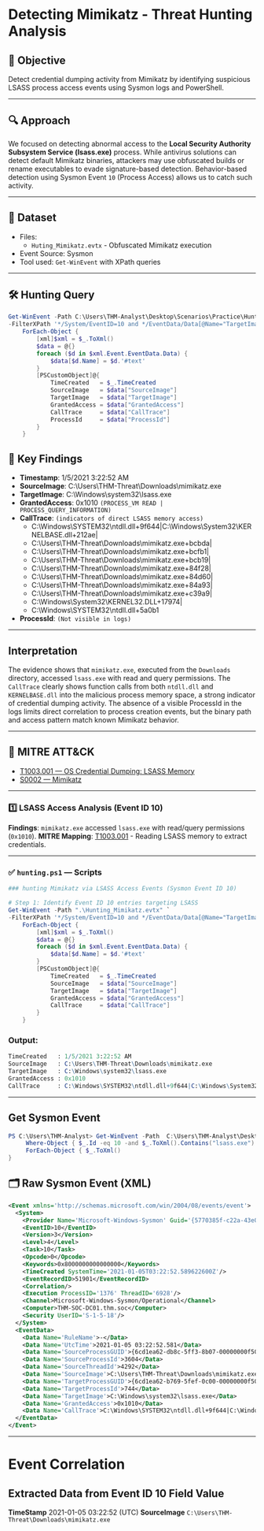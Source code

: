 # Detecting Mimikatz - Threat Hunting Analysis

## 📝 Objective
Detect credential dumping activity from Mimikatz by identifying suspicious LSASS process access events using Sysmon logs and PowerShell.

---

## 🔍 Approach
We focused on detecting abnormal access to the **Local Security Authority Subsystem Service (lsass.exe)** process.
While antivirus solutions can detect default Mimikatz binaries, attackers may use obfuscated builds or rename executables to evade signature-based detection.
Behavior-based detection using Sysmon Event `10` (Process Access) allows us to catch such activity.

---

## 📁 Dataset
- Files:
  - `Huting_Mimikatz.evtx` - Obfuscated Mimikatz execution
- Event Source: Sysmon
- Tool used: `Get-WinEvent` with XPath queries

--- 

## 🛠️ Hunting Query

```powershell
Get-WinEvent -Path C:\Users\THM-Analyst\Desktop\Scenarios\Practice\Hunting_Mimikatz.evtx `
-FilterXPath '*/System/EventID=10 and */EventData/Data[@Name="TargetImage"] and */EventData/Data="C:\Windows\system32\lsass.exe"' |
    ForEach-Object {
        [xml]$xml = $_.ToXml()
        $data = @{}
        foreach ($d in $xml.Event.EventData.Data) {
            $data[$d.Name] = $d.'#text'
        }
        [PSCustomObject]@{
            TimeCreated   = $_.TimeCreated
            SourceImage   = $data["SourceImage"]
            TargetImage   = $data["TargetImage"]
            GrantedAccess = $data["GrantedAccess"]
            CallTrace     = $data["CallTrace"]
            ProcessId     = $data["ProcessId"]
        }
    }
```

## 📌 Key Findings
- **Timestamp**: 1/5/2021 3:22:52 AM
- **SourceImage**: C:\Users\THM-Threat\Downloads\mimikatz.exe
- **TargetImage**: C:\Windows\system32\lsass.exe
- **GrantedAccess**: 0x1010 `(PROCESS_VM READ | PROCESS_QUERY_INFORMATION)`
- **CallTrace**: `(indicators of direct LSASS memory access)`
    - C:\Windows\SYSTEM32\ntdll.dll+9f644|C:\Windows\System32\KERNELBASE.dll+212ae|
    - C:\Users\THM-Threat\Downloads\mimikatz.exe+bcbda|
    - C:\Users\THM-Threat\Downloads\mimikatz.exe+bcfb1|
    - C:\Users\THM-Threat\Downloads\mimikatz.exe+bcb19|
    - C:\Users\THM-Threat\Downloads\mimikatz.exe+84f28|
    - C:\Users\THM-Threat\Downloads\mimikatz.exe+84d60|
    - C:\Users\THM-Threat\Downloads\mimikatz.exe+84a93|
    - C:\Users\THM-Threat\Downloads\mimikatz.exe+c39a9|
    - C:\Windows\System32\KERNEL32.DLL+17974|
    - C:\Windows\SYSTEM32\ntdll.dll+5a0b1
- **ProcessId**: `(Not visible in logs)`

---

## Interpretation
The evidence shows that `mimikatz.exe`, executed from the `Downloads` directory, accessed `lsass.exe` with read and query permissions.
The `CallTrace` clearly shows function calls from both `ntdll.dll` and `KERNELBASE.dll` into the malicious process memory space, a strong indicator of credential dumping activity.
The absence of a visible ProcessId in the logs limits direct correlation to process creation events, but the binary path and access pattern match known Mimikatz behavior.

--- 

## 🔗 MITRE ATT&CK

- [T1003.001 — OS Credential Dumping: LSASS Memory](https://attack.mitre.org/techniques/T1003/001/)
- [S0002 — Mimikatz](https://attack.mitre.org/software/S0002/)

---

### 1️⃣ LSASS Access Analysis (Event ID 10)
**Findings**: `mimikatz.exe` accessed `lsass.exe` with read/query permissions (`0x1010`).
**MITRE Mapping**: [T1003.001](https://attack.mitre.org/techniques/T1003/001/) - Reading LSASS memory to extract credentials.

---

### ✅ `hunting.ps1` — Scripts

```powershell
### hunting Mimikatz via LSASS Access Events (Sysmon Event ID 10)

# Step 1: Identify Event ID 10 entries targeting LSASS
Get-WinEvent -Path ".\Hunting_Mimikatz.evtx" `
-FilterXPath '*/System/EventID=10 and */EventData/Data[@Name="TargetImage"]="C:\Windows\system32\lsass.exe"' |
    ForEach-Object {
        [xml]$xml = $_.ToXml()
        $data = @{}
        foreach ($d in $xml.Event.EventData.Data) {
            $data[$d.Name] = $d.'#text'
        }
        [PSCustomObject]@{
            TimeCreated   = $_.TimeCreated
            SourceImage   = $data["SourceImage"]
            TargetImage   = $data["TargetImage"]
            GrantedAccess = $data["GrantedAccess"]
            CallTrace     = $data["CallTrace"]
        }
    }
```
### Output:
```mathematica
TimeCreated   : 1/5/2021 3:22:52 AM
SourceImage   : C:\Users\THM-Threat\Downloads\mimikatz.exe
TargetImage   : C:\Windows\system32\lsass.exe
GrantedAccess : 0x1010
CallTrace     : C:\Windows\SYSTEM32\ntdll.dll+9f644|C:\Windows\System32\KERNELBASE.dll+212ae|C:\Users\THM-Threat\Downloads\mimikatz.exe+bcbda|C:\Users\THM-Threat\Downloads\mimikatz.exe+bcfb1|C:\Users\THM-Threat\Downloads\mimikatz.exe+bcb19|C:\Users\THM-Threat\Downloads\mimikatz.exe+84f28|C:\Users\THM-Threat\Downloads\mimikatz.exe+84d60|C:\Users\THM-Threat\Downloads\mimikatz.exe+84a93|C:\Users\THM-Threat\Downloads\mimikatz.exe+c39a9|C:\Windows\System32\KERNEL32.DLL+17974|C:\Windows\SYSTEM32\ntdll.dll+5a0b1
```

---

## Get Sysmon Event 
```powershell
PS C:\Users\THM-Analyst> Get-WinEvent -Path  C:\Users\THM-Analyst\Desktop\Scenarios\Practice\Hunting_Mimikatz.evtx |
     Where-Object { $_.Id -eq 10 -and $_.ToXml().Contains("lsass.exe") } |
     ForEach-Object { $_.ToXml()
}
```

## 🗂 Raw Sysmon Event (XML)
```xml
<Event xmlns='http://schemas.microsoft.com/win/2004/08/events/event'>
  <System>
    <Provider Name='Microsoft-Windows-Sysmon' Guid='{5770385f-c22a-43e0-bf4c-06f5698ffbd9}'/>
    <EventID>10</EventID>
    <Version>3</Version>
    <Level>4</Level>
    <Task>10</Task>
    <Opcode>0</Opcode>
    <Keywords>0x8000000000000000</Keywords>
    <TimeCreated SystemTime='2021-01-05T03:22:52.589622600Z'/>
    <EventRecordID>51901</EventRecordID>
    <Correlation/>
    <Execution ProcessID='1376' ThreadID='6928'/>
    <Channel>Microsoft-Windows-Sysmon/Operational</Channel>
    <Computer>THM-SOC-DC01.thm.soc</Computer>
    <Security UserID='S-1-5-18'/>
  </System>
  <EventData>
    <Data Name='RuleName'>-</Data>
    <Data Name='UtcTime'>2021-01-05 03:22:52.581</Data>
    <Data Name='SourceProcessGUID'>{6cd1ea62-db8c-5ff3-8b07-00000000f500}</Data>
    <Data Name='SourceProcessId'>3604</Data>
    <Data Name='SourceThreadId'>4292</Data>
    <Data Name='SourceImage'>C:\Users\THM-Threat\Downloads\mimikatz.exe</Data>
    <Data Name='TargetProcessGUID'>{6cd1ea62-b769-5fef-0c00-00000000f500}</Data>
    <Data Name='TargetProcessId'>744</Data>
    <Data Name='TargetImage'>C:\Windows\system32\lsass.exe</Data>
    <Data Name='GrantedAccess'>0x1010</Data>
    <Data Name='CallTrace'>C:\Windows\SYSTEM32\ntdll.dll+9f644|C:\Windows\System32\KERNELBASE.dll+212ae|C:\Users\THM-Threat\Downloads\mimikatz.exe+bcbda|C:\Users\THM-Threat\Downloads\mimikatz.exe+bcfb1|C:\Users\THM-Threat\Downloads\mimikatz.exe+bcb19|C:\Users\THM-Threat\Downloads\mimikatz.exe+84f28|C:\Users\THM-Threat\Downloads\mimikatz.exe+84d60|C:\Users\THM-Threat\Downloads\mimikatz.exe+84a93|C:\Users\THM-Threat\Downloads\mimikatz.exe+c39a9|C:\Windows\System32\KERNEL32.DLL+17974|C:\Windows\SYSTEM32\ntdll.dll+5a0b1</Data>
  </EventData>
</Event>
```

---

# Event Correlation
Extracted Data from Event ID 10
Field              Value
---
**TimeStamp**      2021-01-05 03:22:52 (UTC)
**SourceImage**    `C:\Users\THM-Threat\Downloads\mimikatz.exe`
